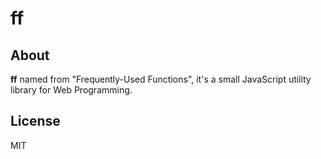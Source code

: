 # ff

## About

**ff** named from "Frequently-Used Functions", it's a small JavaScript utility library for Web Programming.



## License

MIT